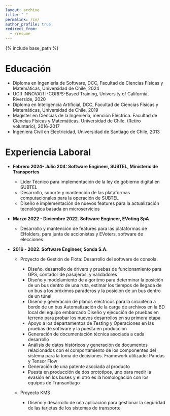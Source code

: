 ```yaml
---
layout: archive
title: " "
permalink: /cv/
author_profile: true
redirect_from:
  - /resume
---
```


{% include base_path %}

Educación
======
* Diploma en Ingeniería de Software, DCC, Facultad de Ciencias Físicas y Matemáticas, Universidad de Chile, 2024
* UCR INNOVA’R I-CORPS-Based Training, University of California, Riverside, 2020
* Diploma en Inteligencia Artificial, DCC, Facultad de Ciencias Físicas y Matemáticas, Universidad de Chile, 2019
* Magíster en Ciencias de la Ingeniería, mención Eléctrica. Facultad de Ciencias Físicas y
  Matemáticas. Universidad de Chile. (Retiro voluntario), 2016-2017
* Ingeniera Civil en Electricidad, Universidad de Santiago de Chile, 2013



Experiencia Laboral
======

* **Febrero 2024- Julio 204: Software Engineer, SUBTEL, Ministerio de Transportes**
  * Líder Técnico para implementación de la ley de gobierno digital en SUBTEL
  * Desarrollo, soporte y mantención de las plataformas computacionales para la operación de SUBTEL
  * Diseño e implementación de nuevos features para la actualización tecnológica basada en
    microservicios
  

* **Marzo 2022 - Diciembre 2022. Software Engineer, EVoting SpA**
  * Desarrollo y mantención de features para las plataformas de EHolders, para junta de accionistas y
    EVoters, software de elecciones
  

* **2016 - 2022. Software Engineer, Sonda S.A.**
  * Proyecto de Gestión de Flota: Desarrollo del software de consola.
      *  Diseño, desarrollo de drivers y pruebas de funcionamiento para GPS, contador de pasajeros, y
         validadores
      * Diseño y modelamiento de algoritmo para determinar la posición de un bus dentro de una ruta,
        estimar los tiempos de llegada de un bus a los próximos paraderos y la posición de un bus dentro de
        un túnel
      * Diseño y generación de planos eléctricos para la circuitería a bordo de un bus
        Automatización de la carga de archivos en la BD local del equipo embarcado
        Diseño y ejecución de pruebas en terreno para probar los nuevos desarrollos en su primera etapa
      * Apoyo a los departamentos de Testing y Operaciones en las pruebas de software y la puesta en
        producción
      * Generación de documentación técnica asociada a cada desarrollo
      * Análisis de datos históricos y generación de documentos relacionados con el comportamiento de los
        componentes del sistema para la toma de decisiones. Framework utilizado: Pandas y Tensor Flow
      * Generación de una patente asociada al producto 
      * Puesta en producción de dos prototipos, uno para medir la evasión en los buses y el otro es la
        homologación con los equipos de Transantiago
  
  * Proyecto KMS
     * Diseño y desarrollo de una aplicación para gestionar la seguridad de las tarjetas de los sistemas de
       transporte

       
  

